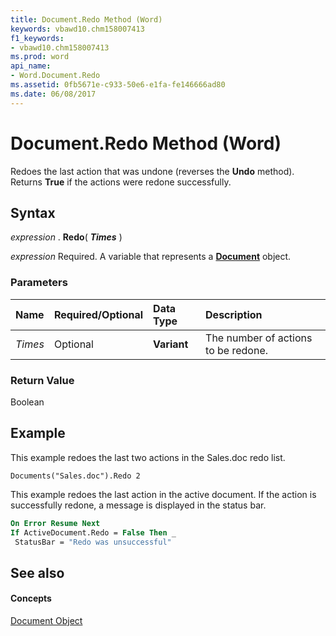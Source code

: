 ```yaml
---
title: Document.Redo Method (Word)
keywords: vbawd10.chm158007413
f1_keywords:
- vbawd10.chm158007413
ms.prod: word
api_name:
- Word.Document.Redo
ms.assetid: 0fb5671e-c933-50e6-e1fa-fe146666ad80
ms.date: 06/08/2017
---
```



# Document.Redo Method (Word)

Redoes the last action that was undone (reverses the  **Undo** method). Returns **True** if the actions were redone successfully.


## Syntax

 _expression_ . **Redo**( **_Times_** )

 _expression_ Required. A variable that represents a **[Document](Word.Document.md)** object.


### Parameters



|**Name**|**Required/Optional**|**Data Type**|**Description**|
|:-----|:-----|:-----|:-----|
| _Times_|Optional| **Variant**|The number of actions to be redone.|

### Return Value

Boolean


## Example

This example redoes the last two actions in the Sales.doc redo list.


```
Documents("Sales.doc").Redo 2
```

This example redoes the last action in the active document. If the action is successfully redone, a message is displayed in the status bar.




```vb
On Error Resume Next 
If ActiveDocument.Redo = False Then _ 
 StatusBar = "Redo was unsuccessful"
```


## See also


#### Concepts


[Document Object](Word.Document.md)

